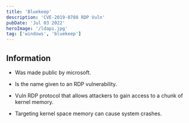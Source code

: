 ```yaml
---
title: 'Bluekeep'
description: 'CVE-2019-0708 RDP Vuln'
pubDate: 'Jul 03 2022'
heroImage: '/ldapi.jpg'
tag: ['windows', 'bluekeep']
---
```


## Information

- Was made public by microsoft.

- Is the name given to an RDP vulnerability.

- Vuln RDP protocol that allows attackers to gain access to a chunk of kernel memory.

- Targeting kernel space memory can cause system crashes.